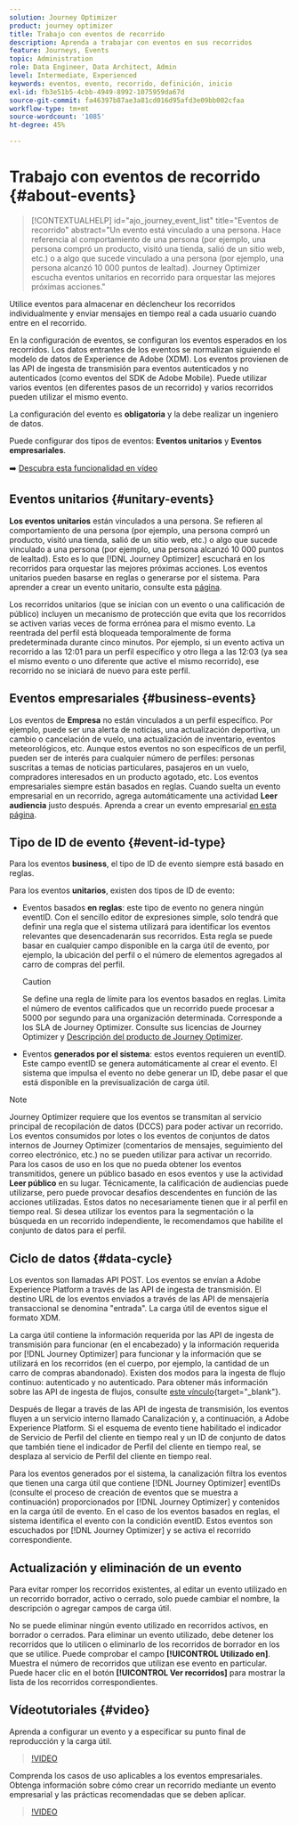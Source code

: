 ```yaml
---
solution: Journey Optimizer
product: journey optimizer
title: Trabajo con eventos de recorrido
description: Aprenda a trabajar con eventos en sus recorridos
feature: Journeys, Events
topic: Administration
role: Data Engineer, Data Architect, Admin
level: Intermediate, Experienced
keywords: eventos, evento, recorrido, definición, inicio
exl-id: fb3e51b5-4cbb-4949-8992-1075959da67d
source-git-commit: fa46397b87ae3a81cd016d95afd3e09bb002cfaa
workflow-type: tm+mt
source-wordcount: '1085'
ht-degree: 45%

---
```


# Trabajo con eventos de recorrido {#about-events}

>[!CONTEXTUALHELP]
>id="ajo_journey_event_list"
>title="Eventos de recorrido"
>abstract="Un evento está vinculado a una persona. Hace referencia al comportamiento de una persona (por ejemplo, una persona compró un producto, visitó una tienda, salió de un sitio web, etc.) o a algo que sucede vinculado a una persona (por ejemplo, una persona alcanzó 10 000 puntos de lealtad). Journey Optimizer escucha eventos unitarios en recorrido para orquestar las mejores próximas acciones."

Utilice eventos para almacenar en déclencheur los recorridos individualmente y enviar mensajes en tiempo real a cada usuario cuando entre en el recorrido.

En la configuración de eventos, se configuran los eventos esperados en los recorridos. Los datos entrantes de los eventos se normalizan siguiendo el modelo de datos de Experience de Adobe (XDM). Los eventos provienen de las API de ingesta de transmisión para eventos autenticados y no autenticados (como eventos del SDK de Adobe Mobile). Puede utilizar varios eventos (en diferentes pasos de un recorrido) y varios recorridos pueden utilizar el mismo evento.

La configuración del evento es **obligatoria** y la debe realizar un ingeniero de datos.

Puede configurar dos tipos de eventos: **Eventos unitarios** y **Eventos empresariales**.


➡️ [Descubra esta funcionalidad en vídeo](#video)

## Eventos unitarios {#unitary-events}

**Los eventos unitarios** están vinculados a una persona. Se refieren al comportamiento de una persona (por ejemplo, una persona compró un producto, visitó una tienda, salió de un sitio web, etc.) o algo que sucede vinculado a una persona (por ejemplo, una persona alcanzó 10 000 puntos de lealtad). Esto es lo que [!DNL Journey Optimizer] escuchará en los recorridos para orquestar las mejores próximas acciones. Los eventos unitarios pueden basarse en reglas o generarse por el sistema. Para aprender a crear un evento unitario, consulte esta [página](../event/about-creating.md).

Los recorridos unitarios (que se inician con un evento o una calificación de público) incluyen un mecanismo de protección que evita que los recorridos se activen varias veces de forma errónea para el mismo evento. La reentrada del perfil está bloqueada temporalmente de forma predeterminada durante cinco minutos. Por ejemplo, si un evento activa un recorrido a las 12:01 para un perfil específico y otro llega a las 12:03 (ya sea el mismo evento o uno diferente que active el mismo recorrido), ese recorrido no se iniciará de nuevo para este perfil.

## Eventos empresariales {#business-events}

Los eventos de **Empresa** no están vinculados a un perfil específico. Por ejemplo, puede ser una alerta de noticias, una actualización deportiva, un cambio o cancelación de vuelo, una actualización de inventario, eventos meteorológicos, etc. Aunque estos eventos no son específicos de un perfil, pueden ser de interés para cualquier número de perfiles: personas suscritas a temas de noticias particulares, pasajeros en un vuelo, compradores interesados en un producto agotado, etc. Los eventos empresariales siempre están basados en reglas. Cuando suelta un evento empresarial en un recorrido, agrega automáticamente una actividad **Leer audiencia** justo después. Aprenda a crear un evento empresarial [en esta página](../event/about-creating-business.md).


## Tipo de ID de evento {#event-id-type}

Para los eventos **business**, el tipo de ID de evento siempre está basado en reglas.

Para los eventos **unitarios**, existen dos tipos de ID de evento:

* Eventos basados **en reglas**: este tipo de evento no genera ningún eventID. Con el sencillo editor de expresiones simple, solo tendrá que definir una regla que el sistema utilizará para identificar los eventos relevantes que desencadenarán sus recorridos. Esta regla se puede basar en cualquier campo disponible en la carga útil de evento, por ejemplo, la ubicación del perfil o el número de elementos agregados al carro de compras del perfil.

  >[!CAUTION]
  >
  >Se define una regla de límite para los eventos basados en reglas. Limita el número de eventos calificados que un recorrido puede procesar a 5000 por segundo para una organización determinada. Corresponde a los SLA de Journey Optimizer. Consulte sus licencias de Journey Optimizer y [Descripción del producto de Journey Optimizer](https://helpx.adobe.com/es/legal/product-descriptions/adobe-journey-optimizer.html).

* Eventos **generados por el sistema**: estos eventos requieren un eventID. Este campo eventID se genera automáticamente al crear el evento. El sistema que impulsa el evento no debe generar un ID, debe pasar el que está disponible en la previsualización de carga útil.

>[!NOTE]
>
>Journey Optimizer requiere que los eventos se transmitan al servicio principal de recopilación de datos (DCCS) para poder activar un recorrido. Los eventos consumidos por lotes o los eventos de conjuntos de datos internos de Journey Optimizer (comentarios de mensajes, seguimiento del correo electrónico, etc.) no se pueden utilizar para activar un recorrido. Para los casos de uso en los que no pueda obtener los eventos transmitidos, genere un público basado en esos eventos y use la actividad **Leer público** en su lugar. Técnicamente, la calificación de audiencias puede utilizarse, pero puede provocar desafíos descendentes en función de las acciones utilizadas. Estos datos no necesariamente tienen que ir al perfil en tiempo real. Si desea utilizar los eventos para la segmentación o la búsqueda en un recorrido independiente, le recomendamos que habilite el conjunto de datos para el perfil.

## Ciclo de datos {#data-cycle}

Los eventos son llamadas API POST. Los eventos se envían a Adobe Experience Platform a través de las API de ingesta de transmisión. El destino URL de los eventos enviados a través de las API de mensajería transaccional se denomina &quot;entrada&quot;. La carga útil de eventos sigue el formato XDM.

La carga útil contiene la información requerida por las API de ingesta de transmisión para funcionar (en el encabezado) y la información requerida por [!DNL Journey Optimizer] para funcionar y la información que se utilizará en los recorridos (en el cuerpo, por ejemplo, la cantidad de un carro de compras abandonado). Existen dos modos para la ingesta de flujo continuo: autenticado y no autenticado. Para obtener más información sobre las API de ingesta de flujos, consulte [este vínculo](https://experienceleague.adobe.com/docs/experience-platform/xdm/api/getting-started.html?lang=es){target="_blank"}.

Después de llegar a través de las API de ingesta de transmisión, los eventos fluyen a un servicio interno llamado Canalización y, a continuación, a Adobe Experience Platform. Si el esquema de evento tiene habilitado el indicador de Servicio de Perfil del cliente en tiempo real y un ID de conjunto de datos que también tiene el indicador de Perfil del cliente en tiempo real, se desplaza al servicio de Perfil del cliente en tiempo real.

Para los eventos generados por el sistema, la canalización filtra los eventos que tienen una carga útil que contiene [!DNL Journey Optimizer] eventIDs (consulte el proceso de creación de eventos que se muestra a continuación) proporcionados por [!DNL Journey Optimizer] y contenidos en la carga útil de evento. En el caso de los eventos basados en reglas, el sistema identifica el evento con la condición eventID. Estos eventos son escuchados por [!DNL Journey Optimizer] y se activa el recorrido correspondiente.

## Actualización y eliminación de un evento

Para evitar romper los recorridos existentes, al editar un evento utilizado en un recorrido borrador, activo o cerrado, solo puede cambiar el nombre, la descripción o agregar campos de carga útil.

No se puede eliminar ningún evento utilizado en recorridos activos, en borrador o cerrados. Para eliminar un evento utilizado, debe detener los recorridos que lo utilicen o eliminarlo de los recorridos de borrador en los que se utilice. Puede comprobar el campo **[!UICONTROL Utilizado en]**. Muestra el número de recorridos que utilizan ese evento en particular. Puede hacer clic en el botón **[!UICONTROL Ver recorridos]** para mostrar la lista de los recorridos correspondientes.

## Vídeotutoriales {#video}

Aprenda a configurar un evento y a especificar su punto final de reproducción y la carga útil.

>[!VIDEO](https://video.tv.adobe.com/v/336253?quality=12)

Comprenda los casos de uso aplicables a los eventos empresariales. Obtenga información sobre cómo crear un recorrido mediante un evento empresarial y las prácticas recomendadas que se deben aplicar.

>[!VIDEO](https://video.tv.adobe.com/v/334234?quality=12)
